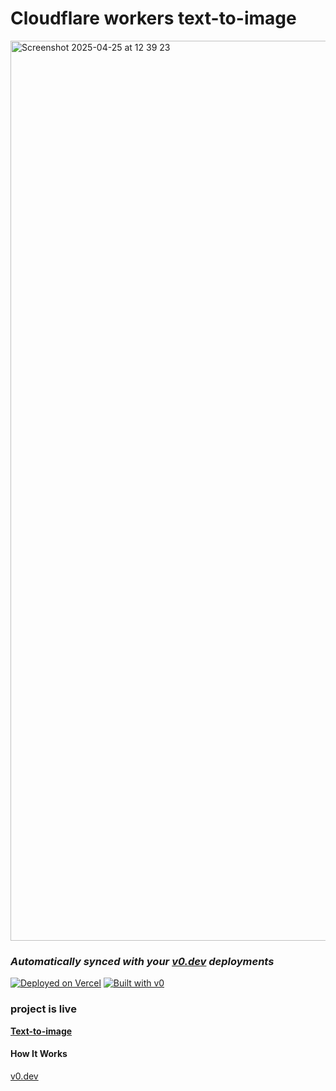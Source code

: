 # Cloudflare workers text-to-image

<img width="1440" alt="Screenshot 2025-04-25 at 12 39 23" src="https://github.com/user-attachments/assets/46a89178-d0c5-4081-9902-8d0df2d9c4e9" />
<br />

### *Automatically synced with your [v0.dev](https://v0.dev) deployments*

[![Deployed on Vercel](https://img.shields.io/badge/Deployed%20on-Vercel-black?style=for-the-badge&logo=vercel)](https://vercel.com/sudoselfs-projects/v0-cloudflare-worker-ui)
[![Built with v0](https://img.shields.io/badge/Built%20with-v0.dev-black?style=for-the-badge)](https://v0.dev/chat/projects/AXRyfkoeqYy)

### project is live

**[Text-to-image](https://image.jessejesse.com)**


#### How It Works

 [v0.dev](https://v0.dev)
